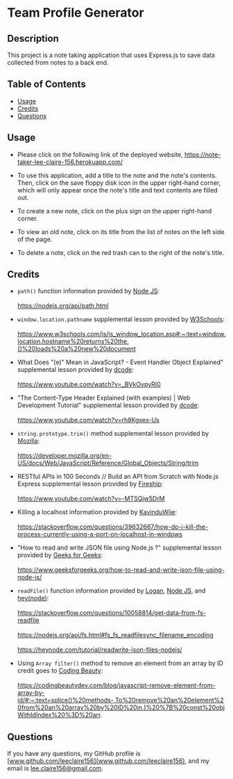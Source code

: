 # Team Profile Generator
  
  ## Description

  This project is a note taking application that uses Express.js to save data collected from notes to a back end.

  ## Table of Contents
  - [Usage](#usage)
  - [Credits](#credits)
  - [Questions](#questions)

  ## Usage
  
  * Please click on the following link of the deployed website, https://note-taker-lee-claire-156.herokuapp.com/

  * To use this application, add a title to the note and the note's contents. Then, click on the save floppy disk icon in the upper right-hand corner, which will only appear once the note's title and text contents are filled out.

  * To create a new note, click on the plus sign on the upper right-hand corner.

  * To view an old note, click on its title from the list of notes on the left side of the page.

  * To delete a note, click on the red trash can to the right of the note's title.  

  ## Credits
  * `path()` function information provided by [Node JS](https://nodejs.org/en/):<br></br> https://nodejs.org/api/path.html
  
  * `window.location.pathname` supplemental lesson provided by [W3Schools](https://www.w3schools.com/default.asp):<br></br> https://www.w3schools.com/js/js_window_location.asp#:~:text=window.location.hostname%20returns%20the,()%20loads%20a%20new%20document
  
  * What Does "(e)" Mean in JavaScript? - Event Handler Object Explained" supplemental lesson provided by [dcode](https://www.youtube.com/@dcode-software):<br></br> https://www.youtube.com/watch?v=_BVkOvpyRI0
  
  * "The Content-Type Header Explained (with examples) | Web Development Tutorial" supplemental lesson provided by [dcode](https://www.youtube.com/@dcode-software):<br></br> https://www.youtube.com/watch?v=rh8Kgsex-Us
  
  * `string.prototype.trim()` method supplemental lesson provided by [Mozilla](https://developer.mozilla.org/en-US/):<br></br> https://developer.mozilla.org/en-US/docs/Web/JavaScript/Reference/Global_Objects/String/trim
  
  * RESTful APIs in 100 Seconds // Build an API from Scratch with Node.js Express supplemental lesson provided by [Fireship](https://www.youtube.com/@Fireship):<br></br> https://www.youtube.com/watch?v=-MTSQjw5DrM
  
  * Killing a localhost information provided by [KavinduWije](https://stackoverflow.com/users/3626371/kavinduwije):<br></br> https://stackoverflow.com/questions/39632667/how-do-i-kill-the-process-currently-using-a-port-on-localhost-in-windows
  
  * "How to read and write JSON file using Node.js ?" supplemental lesson provided by [Geeks for Geeks](https://www.geeksforgeeks.org/):<br></br> https://www.geeksforgeeks.org/how-to-read-and-write-json-file-using-node-js/

  * `readFile()` function information provided by  [Logan](https://stackoverflow.com/users/751969/logan), [Node JS](https://nodejs.org/en/), and [hey(node)](https://heynode.com/):<br></br> https://stackoverflow.com/questions/10058814/get-data-from-fs-readfile <br></br> https://nodejs.org/api/fs.html#fs_fs_readfilesync_filename_encoding <br></br> https://heynode.com/tutorial/readwrite-json-files-nodejs/

  * Using `Array filter()` method to remove an element from an array by ID credit goes to [Coding Beauty](https://codingbeautydev.com/):<br></br> https://codingbeautydev.com/blog/javascript-remove-element-from-array-by-id/#:~:text=splice()%20methods-,To%20remove%20an%20element%20from%20an%20array%20by%20ID%20in,)%20%7B%20const%20objWithIdIndex%20%3D%20arr.

  ## Questions
  
  If you have any questions, my GitHub profile is [www.github.com/leeclaire156](www.github.com/leeclaire156), and my email is [lee.claire156@gmail.com](mailto:lee.claire156@gmail.com).
